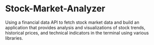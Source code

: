 # Stock-Market-Analyzer
Using a financial data API to fetch stock market data and build an application that provides analysis and visualizations of stock trends, historical prices, and technical indicators in the terminal using various libraries. 
